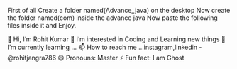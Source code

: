 First of all Create a folder named(Advance_java) on the desktop 
Now create the folder named(com) inside the advance java
Now paste the following files inside it and Enjoy.





👋 Hi, I’m Rohit Kumar
👀 I’m interested in Coding and Learning new things
🌱 I’m currently learning ...
📫 How to reach me ...instagram,linkedin - @rohitjangra786
😄 Pronouns: Master
⚡ Fun fact: I am Ghost
